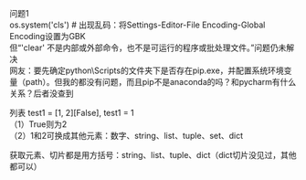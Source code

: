 问题1  
os.system('cls')  # 出现乱码：将Settings-Editor-File Encoding-Global Encoding设置为GBK  
但“'clear' 不是内部或外部命令，也不是可运行的程序或批处理文件。”问题仍未解决  
网友：要先确定python\Scripts的文件夹下是否存在pip.exe，并配置系统环境变量（path）。但我的都没有问题，而且pip不是anaconda的吗？和pycharm有什么关系？后者没查到  

列表
test1 = [1, 2][False], test1 = 1  
（1）True则为2  
（2）1和2可换成其他元素：数字、string、list、tuple、set、dict

获取元素、切片都是用方括号：string、list、tuple、dict（dict切片没见过，其他都可以）
